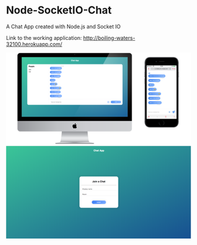 # Node-SocketIO-Chat
A Chat App created with Node.js and Socket IO

Link to the working application: http://boiling-waters-32100.herokuapp.com/

![Alt text](https://github.com/mindaras/Node-SocketIO-Chat/blob/master/sceenshots/1.png)
![Alt text](https://github.com/mindaras/Node-SocketIO-Chat/blob/master/sceenshots/2.png)
